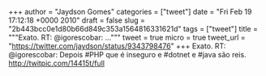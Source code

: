 
+++
author = "Jaydson Gomes"
categories = ["tweet"]
date = "Fri Feb 19 17:12:18 +0000 2010"
draft = false
slug = "2b443bcc0e1d80b66d849c353a1564816331621d"
tags = ["tweet"]
title = """Exato. RT: @igorescobar: ..."""
tweet = true
micro = true
tweet_url = "https://twitter.com/jaydson/status/9343798476"
+++
Exato. RT: @igorescobar: Depois #PHP que é inseguro e #dotnet e #java são reis.  http://twitpic.com/14415t/full
